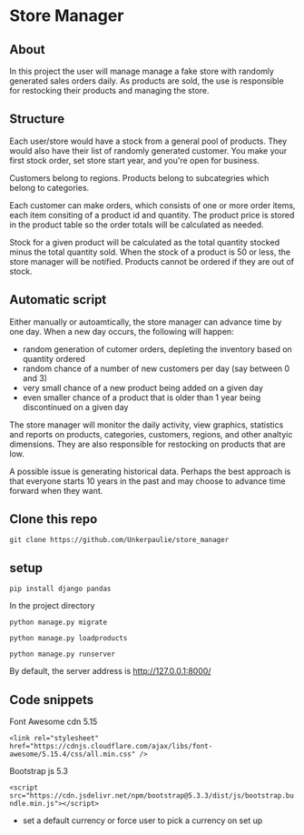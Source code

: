 # Store Manager

## About
In this project the user will manage manage a fake store with randomly generated sales orders daily. As products are sold, the use is responsible for restocking their products and managing the store.

## Structure 
Each user/store would have a stock from a general pool of products. They would also have their list of randomly generated customer. You make your first stock order, set store start year, and you're open for business. 

Customers belong to regions. Products belong to subcategries which belong to categories.

Each customer can make orders, which consists of one or more order items, each item consiting of a product id and quantity. The product price is stored in the product table so the order totals will be calculated as needed.

Stock for a given product will be calculated as the total quantity stocked minus the total quantity sold. When the stock of a product is 50 or less, the store manager will be notified. Products cannot be ordered if they are out of stock.

## Automatic script
Either manually or autoamtically, the store manager can advance time by one day. When a new day occurs, the following will happen:
- random generation of cutomer orders, depleting the inventory based on quantity ordered
- random chance of a number of new customers per day (say between 0 and 3)
- very small chance of a new product being added on a given day
- even smaller chance of a product that is older than 1 year being discontinued on a given day

The store manager will monitor the daily activity, view graphics, statistics and reports on products, categories, customers, regions, and other analtyic dimensions. They are also responsible for restocking on products that are low.

A possible issue is generating historical data. Perhaps the best approach is that everyone starts 10 years in the past and may choose to advance time forward when they want.

## Clone this repo

`git clone https://github.com/Unkerpaulie/store_manager`

## setup

`pip install django pandas`

In the project directory

`python manage.py migrate`

`python manage.py loadproducts`

`python manage.py runserver`

By default, the server address is http://127.0.0.1:8000/

## Code snippets

Font Awesome cdn 5.15

`<link rel="stylesheet" href="https://cdnjs.cloudflare.com/ajax/libs/font-awesome/5.15.4/css/all.min.css" />`

Bootstrap js 5.3

`<script src="https://cdn.jsdelivr.net/npm/bootstrap@5.3.3/dist/js/bootstrap.bundle.min.js"></script>`

* set a default currency or force user to pick a currency on set up
